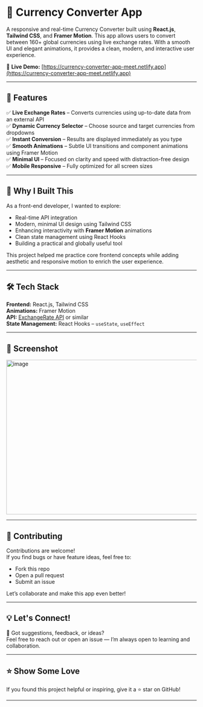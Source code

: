 # 💱 Currency Converter App  
A responsive and real-time Currency Converter built using **React.js**, **Tailwind CSS**, and **Framer Motion**. This app allows users to convert between 160+ global currencies using live exchange rates. With a smooth UI and elegant animations, it provides a clean, modern, and interactive user experience.

🔗 **Live Demo:** [https://currency-converter-app-meet.netlify.app](https://currency-converter-app-meet.netlify.app)

---

## 🚀 Features

✅ **Live Exchange Rates** – Converts currencies using up-to-date data from an external API  
✅ **Dynamic Currency Selector** – Choose source and target currencies from dropdowns  
✅ **Instant Conversion** – Results are displayed immediately as you type  
✅ **Smooth Animations** – Subtle UI transitions and component animations using Framer Motion  
✅ **Minimal UI** – Focused on clarity and speed with distraction-free design  
✅ **Mobile Responsive** – Fully optimized for all screen sizes  

---

## 🤔 Why I Built This

As a front-end developer, I wanted to explore:

- Real-time API integration  
- Modern, minimal UI design using Tailwind CSS  
- Enhancing interactivity with **Framer Motion** animations  
- Clean state management using React Hooks  
- Building a practical and globally useful tool

This project helped me practice core frontend concepts while adding aesthetic and responsive motion to enrich the user experience.

---

## 🛠️ Tech Stack

**Frontend:** React.js, Tailwind CSS  
**Animations:** Framer Motion  
**API:** [ExchangeRate API](https://exchangerate.host) or similar  
**State Management:** React Hooks – `useState`, `useEffect`  

---

## 📸 Screenshot

<img width="960" height="408" alt="image" src="https://github.com/user-attachments/assets/d03c0cfa-d24b-4131-a3a1-03e758fa7577" />

---

## 🤝 Contributing

Contributions are welcome!  
If you find bugs or have feature ideas, feel free to:

- Fork this repo  
- Open a pull request  
- Submit an issue

Let’s collaborate and make this app even better!

---

## 💡 Let's Connect!

💬 Got suggestions, feedback, or ideas?  
Feel free to reach out or open an issue — I’m always open to learning and collaboration.

---

## ⭐ Show Some Love

If you found this project helpful or inspiring, give it a ⭐ star on GitHub!

---

